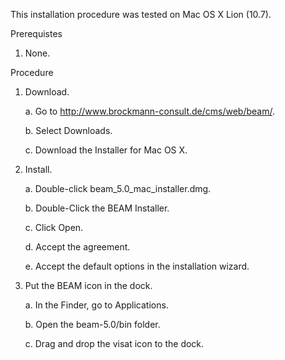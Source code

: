 This installation procedure was tested on Mac OS X Lion (10.7).

Prerequistes

1.  None.

Procedure

1.  Download.

    a.  Go to <http://www.brockmann-consult.de/cms/web/beam/>.

    b.  Select Downloads.

    c.  Download the Installer for Mac OS X.

2.  Install.

    a.  Double-click beam\_5.0\_mac\_installer.dmg.

    b.  Double-Click the BEAM Installer.

    c.  Click Open.

    d.  Accept the agreement.

    e.  Accept the default options in the installation wizard.

3.  Put the BEAM icon in the dock.

    a.  In the Finder, go to Applications.

    b.  Open the beam-5.0/bin folder.

    c.  Drag and drop the visat icon to the dock.



